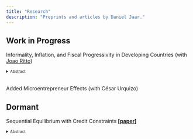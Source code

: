 ```yaml
---
title: "Research"
description: "Preprints and articles by Daniel Jaar."
---
```





## Work in Progress

Informality, Inflation, and Fiscal Progressivity in Developing Countries (with [Joao Ritto](https://joaoritto.github.io/))
<details> 
<summary style="font-size: 0.75em;">Abstract</summary> 
<div style="font-size: 0.75em;">
	Developing economies have large informal sectors made up of small firms that avoid taxation and rely predominantly on cash. Poorer households purchase a larger proportion of their consumption bundle from informal firms. We develop a general equilibrium model with a formality decision by firms and consumption bundle decision by households that matches these facts and calibrate it to evaluate the implications of different revenue-equivalent choices of consumption taxes and inflation for aggregate output, the size of the informal sector, and fiscal progressivity.
</div>
</details>

<br> 


Added Microentrepreneur Effects (with César Urquizo)



## Dormant

Sequential Equilibrium with Credit Constraints [**[paper]**](https://drive.google.com/file/d/1AalT4dbu4QT8rsoaLTI5TS2XHaIbwNyY/view?usp=sharing)
<details> 
<summary style="font-size: 0.75em;">Abstract</summary> 
<div style="font-size: 0.75em;">
	The classic result by Magill and Quinzii (1996) for incomplete market economies with
	infinitely-lived assets shows that a competitive equilibrium may not exist when debt constraints or
	transversality conditions are used to prevent Ponzi schemes. By replacing the former with credit
	constraints targeting the amount of borrowing, we determine levels of liquidity under which a competitive equilibrium always exists. Our results include debt contracts with unbounded delivery streams and we do not require uniform impatience, although we must assume that preferences may be represented by time and state separable utility functions.
</details> 



